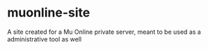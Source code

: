 # muonline-site
A site created for a Mu Online private server, meant to be used as a administrative tool as well
